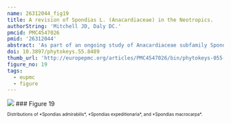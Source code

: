 ```yaml
---
name: 26312044_fig19
title: A revision of Spondias L. (Anacardiaceae) in the Neotropics.
authorString: 'Mitchell JD, Daly DC.'
pmcid: PMC4547026
pmid: '26312044'
abstract: 'As part of an ongoing study of Anacardiaceae subfamily Spondioideae, the ten native and one introduced species of Spondias in the Neotropics are revised. The genus is circumscribed. Three new species, Spondiasadmirabilis, Spondiasexpeditionaria, and Spondiasglobosa, are described and illustrated; a key to the taxa found in the Neotropics and distribution maps are provided. The Paleotropical species and allied genera are reviewed. Diagnostic character sets include leaf architecture, habit, flower morphology, and gross fruit morphology. Notes on the ecology and economic botany of the species are provided.'
doi: 10.3897/phytokeys.55.8489
thumb_url: 'http://europepmc.org/articles/PMC4547026/bin/phytokeys-055-001-g019.gif'
figure_no: 19
tags:
  - eupmc
  - figure
---
```

<img src='http://europepmc.org/articles/PMC4547026/bin/phytokeys-055-001-g019.jpg' style='max-height: 300px'>
### Figure 19
<p style='font-size: 10px;'>Distributions of *<named-content content-type="taxon-name"><named-content content-type="genus">Spondias</named-content> <named-content content-type="species">admirabilis</named-content></named-content>*, *<named-content content-type="taxon-name"><named-content content-type="genus">Spondias</named-content> <named-content content-type="species">expeditionaria</named-content></named-content>*, and *<named-content content-type="taxon-name"><named-content content-type="genus">Spondias</named-content> <named-content content-type="species">macrocarpa</named-content></named-content>*.</p>